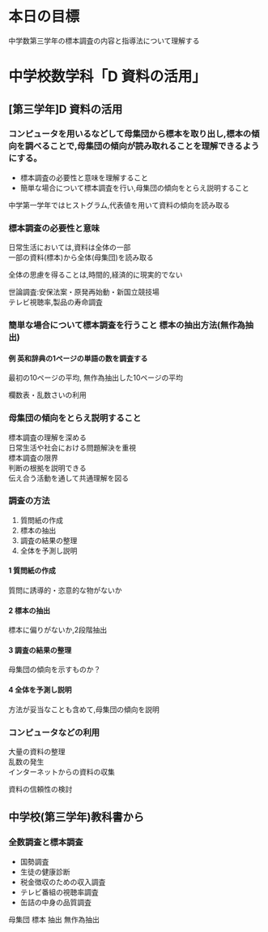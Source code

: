 # 本日の目標
中学数第三学年の標本調査の内容と指導法について理解する

# 中学校数学科「D 資料の活用」
## [第三学年]D 資料の活用
### コンピュータを用いるなどして母集団から標本を取り出し,標本の傾向を調べることで,母集団の傾向が読み取れることを理解できるようにする。
- 標本調査の必要性と意味を理解すること
- 簡単な場合について標本調査を行い,母集団の傾向をとらえ説明すること

中学第一学年ではヒストグラム,代表値を用いて資料の傾向を読み取る

### 標本調査の必要性と意味
日常生活においては,資料は全体の一部  
一部の資料(標本)から全体(母集団)を読み取る

全体の思慮を得ることは,時間的,経済的に現実的でない

世論調査:安保法案・原発再始動・新国立競技場  
テレビ視聴率,製品の寿命調査

### 簡単な場合について標本調査を行うこと 標本の抽出方法(無作為抽出)

#### 例 英和辞典の1ページの単語の数を調査する
最初の10ページの平均, 無作為抽出した10ページの平均

欄数表・乱数さいの利用

### 母集団の傾向をとらえ説明すること
標本調査の理解を深める  
日常生活や社会における問題解決を重視  
標本調査の限界  
判断の根拠を説明できる  
伝え合う活動を通して共通理解を図る

### 調査の方法
1. 質問紙の作成
2. 標本の抽出
3. 調査の結果の整理
4. 全体を予測し説明

#### 1 質問紙の作成
質問に誘導的・恣意的な物がないか


#### 2 標本の抽出
標本に偏りがないか,2段階抽出

#### 3 調査の結果の整理
母集団の傾向を示すものか？

#### 4 全体を予測し説明
方法が妥当なことも含めて,母集団の傾向を説明

### コンピュータなどの利用
大量の資料の整理  
乱数の発生  
インターネットからの資料の収集

資料の信頼性の検討

## 中学校(第三学年)教科書から
### 全数調査と標本調査
- 国勢調査
- 生徒の健康診断
- 税金徴収のための収入調査
- テレビ番組の視聴率調査
- 缶詰の中身の品質調査

母集団 標本 抽出 無作為抽出


